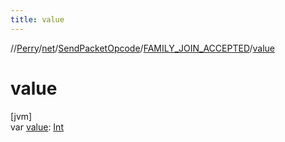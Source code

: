 ```yaml
---
title: value
---
```

//[Perry](../../../../index.html)/[net](../../index.html)/[SendPacketOpcode](../index.html)/[FAMILY_JOIN_ACCEPTED](index.html)/[value](value.html)



# value



[jvm]\
var [value](value.html): [Int](https://kotlinlang.org/api/latest/jvm/stdlib/kotlin/-int/index.html)




